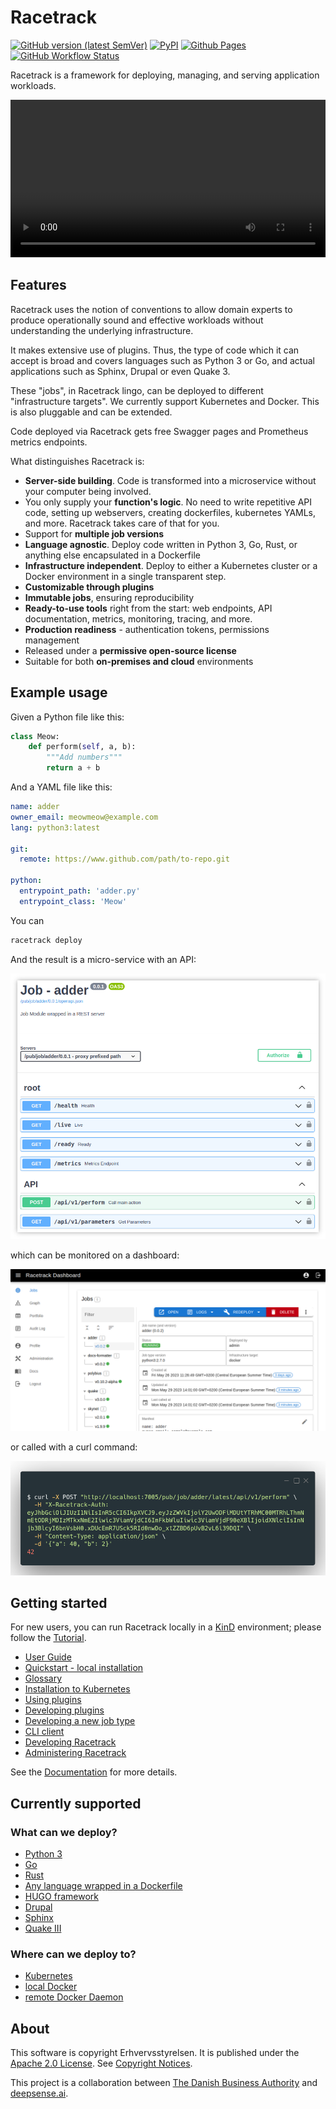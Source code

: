 # Racetrack

[![GitHub version (latest SemVer)](https://img.shields.io/github/v/tag/TheRacetrack/racetrack?label=github&sort=semver)](https://github.com/TheRacetrack/racetrack)
[![PyPI](https://img.shields.io/pypi/v/racetrack-client)](https://pypi.org/project/racetrack-client/)
[![Github Pages](https://img.shields.io/badge/docs-github.io-blue)](https://theracetrack.github.io/racetrack)
[![GitHub Workflow Status](https://img.shields.io/github/actions/workflow/status/TheRacetrack/racetrack/test.yml?branch=master&label=tests)](https://github.com/TheRacetrack/racetrack/actions?query=workflow%3Atest)

Racetrack is a framework for deploying, managing, and serving application workloads.

<video width="100%" controls="true" allowFullscreen="true" src="https://user-images.githubusercontent.com/124889668/259023408-d7b99acf-fcef-48f3-ac95-d4356c3acb0f.mp4">
</video>

## Features

Racetrack uses the notion of conventions to allow domain experts to produce
operationally sound and effective workloads without understanding the underlying
infrastructure.

It makes extensive use of plugins. Thus, the type of code which it can accept is
broad and covers languages such as Python 3 or Go, 
and actual applications such as Sphinx, Drupal or even Quake 3.

These "jobs", in Racetrack lingo, can be deployed to different
"infrastructure targets". We currently support Kubernetes and Docker. This is
also pluggable and can be extended.

Code deployed via Racetrack gets free Swagger pages and Prometheus metrics endpoints.

What distinguishes Racetrack is:

- **Server-side building**. Code is transformed into a microservice without your computer being involved.
- You only supply your **function's logic**. No need to write repetitive API code, setting up 
  webservers, creating dockerfiles, kubernetes YAMLs, and more. Racetrack takes care of that for you.
- Support for **multiple job versions**
- **Language agnostic**. Deploy code written in Python 3, Go, Rust,
  or anything else encapsulated in a Dockerfile
- **Infrastructure independent**. Deploy to either a Kubernetes cluster
  or a Docker environment in a single transparent step.
- **Customizable through plugins**
- **Immutable jobs**, ensuring reproducibility
- **Ready-to-use tools** right from the start: web endpoints, API documentation,
  metrics, monitoring, tracing, and more.
- **Production readiness** - authentication tokens, permissions management
- Released under a **permissive open-source license**
- Suitable for both **on-premises and cloud** environments

## Example usage

Given a Python file like this:

```python
class Meow:
    def perform(self, a, b):
        """Add numbers"""
        return a + b
```

And a YAML file like this:

```yaml
name: adder
owner_email: meowmeow@example.com
lang: python3:latest

git:
  remote: https://www.github.com/path/to-repo.git

python:
  entrypoint_path: 'adder.py'
  entrypoint_class: 'Meow'
```

You can

```bash
racetrack deploy
```

And the result is a micro-service with an API:

![](docs/assets/swaggerino.png)

which can be monitored on a dashboard:

![](docs/assets/dashboard-example.png)

or called with a curl command:

![](docs/assets/example-curl-call.png)

[//]: # (created with https://carbon.now.sh/?bg=rgba%28255%2C255%2C255%2C1%29&t=material&wt=boxy&l=application%2Fx-sh&width=812&ds=true&dsyoff=20px&dsblur=68px&wc=true&wa=false&pv=56px&ph=56px&ln=false&fl=1&fm=Hack&fs=14px&lh=133%25&si=false&es=2x&wm=false&code=%2524%2520curl%2520-X%2520POST%2520%2522http%253A%252F%252Flocalhost%253A7005%252Fpub%252Fjob%252Fadder%252Flatest%252Fapi%252Fv1%252Fperform%2522%2520%255C%250A%2520%2520-H%2520%2522X-Racetrack-Auth%253A%2520eyJhbGciOiJIUzI1NiIsInR5cCI6IkpXVCJ9.eyJzZWVkIjoiY2UwODFiMDUtYTRhMC00MTRhLThmNmEtODRjMDIzMTkxNmE2Iiwic3ViamVjdCI6ImFkbWluIiwic3ViamVjdF90eXBlIjoidXNlciIsInNjb3BlcyI6bnVsbH0.xDUcEmR7USck5RId0nwDo_xtZZBD6pUvB2vL6i39DQI%2522%2520%255C%250A%2520%2520-H%2520%2522Content-Type%253A%2520application%252Fjson%2522%2520%255C%250A%2520%2520-d%2520%27%257B%2522a%2522%253A%252040%252C%2520%2522b%2522%253A%25202%257D%27%250A42)

## Getting started

For new users, you can run Racetrack locally in a [KinD](https://kind.sigs.k8s.io/) environment;
please follow the [Tutorial](docs/user.md#tutorial).

* [User Guide](docs/user.md)
* [Quickstart - local installation](docs/quickstart.md)
* [Glossary](docs/glossary.md)
* [Installation to Kubernetes](docs/deployment/k8s-installation.md)
* [Using plugins](docs/development/using-plugins.md)
* [Developing plugins](docs/development/developing-plugins.md)
* [Developing a new job type](docs/development/plugins-job-types.md)
* [CLI client](racetrack_client/README.md)
* [Developing Racetrack](docs/development/develop.md)
* [Administering Racetrack](docs/admin.md)

See the [Documentation](https://theracetrack.github.io/racetrack/) for more details.

## Currently supported

### What can we deploy?

* [Python 3](https://github.com/TheRacetrack/plugin-python-job-type)
* [Go](https://github.com/TheRacetrack/plugin-go-job-type)
* [Rust](https://github.com/TheRacetrack/plugin-rust-job-type)
* [Any language wrapped in a Dockerfile](https://github.com/TheRacetrack/plugin-docker-proxy-job-type)
* [HUGO framework](https://github.com/TheRacetrack/plugin-hugo-job-type)
* [Drupal](https://github.com/TheRacetrack/plugin-docker-proxy-job-type/tree/master/sample/drupal)
* [Sphinx](https://github.com/TheRacetrack/plugin-docker-proxy-job-type/tree/master/sample/sphinx)
* [Quake III](https://github.com/iszulcdeepsense/racetrack-quake)

### Where can we deploy to?

* [Kubernetes](https://github.com/TheRacetrack/plugin-kubernetes-infrastructure)
* [local Docker](https://github.com/TheRacetrack/plugin-docker-infrastructure)
* [remote Docker Daemon](https://github.com/TheRacetrack/plugin-docker-daemon-deployer)

## About

This software is copyright Erhvervsstyrelsen.
It is published under the [Apache 2.0 License](./LICENSE).
See [Copyright Notices](./docs/license/copyright-notices.md).

This project is a collaboration between [The Danish Business Authority](https://www.erhvervsstyrelsen.dk) and [deepsense.ai](https://deepsense.ai).

